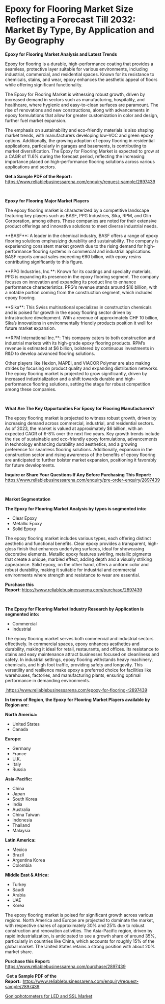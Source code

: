 <p><h1>Epoxy for Flooring Market Size Reflecting a Forecast Till 2032: Market By Type, By Application and By Geography</h1></p><p><strong>Epoxy for Flooring Market Analysis and Latest Trends</strong></p>
<p><p>Epoxy for flooring is a durable, high-performance coating that provides a seamless, protective layer suitable for various environments, including industrial, commercial, and residential spaces. Known for its resistance to chemicals, stains, and wear, epoxy enhances the aesthetic appeal of floors while offering significant functionality. </p><p>The Epoxy for Flooring Market is witnessing robust growth, driven by increased demand in sectors such as manufacturing, hospitality, and healthcare, where hygienic and easy-to-clean surfaces are paramount. The rise of renovations and new constructions, along with advancements in epoxy formulations that allow for greater customization in color and design, further fuel market expansion. </p><p>The emphasis on sustainability and eco-friendly materials is also shaping market trends, with manufacturers developing low-VOC and green epoxy options. Additionally, the growing adoption of epoxy flooring in residential applications, particularly in garages and basements, is contributing to market diversification. The Epoxy for Flooring Market is expected to grow at a CAGR of 11.6% during the forecast period, reflecting the increasing importance placed on high-performance flooring solutions across various applications and sectors.</p></p>
<p><strong>Get a Sample PDF of the Report:&nbsp;</strong> <a href="https://www.reliablebusinessarena.com/enquiry/request-sample/2897439?utm_campaign=2632&utm_medium=2&utm_source=Github&utm_content=ia&utm_term=15032025&utm_id=epoxy-for-flooring">https://www.reliablebusinessarena.com/enquiry/request-sample/2897439</a></p>
<p>&nbsp;</p>
<p><strong>Epoxy for Flooring Major Market Players</strong></p>
<p><p>The epoxy flooring market is characterized by a competitive landscape featuring key players such as BASF, PPG Industries, Sika, RPM, and Olin Corporation, among others. These companies are noted for their extensive product offerings and innovative solutions to meet diverse industrial needs.</p><p>**BASF**: A leader in the chemical industry, BASF offers a range of epoxy flooring solutions emphasizing durability and sustainability. The company is experiencing consistent market growth due to the rising demand for high-performance flooring systems in commercial and industrial applications. BASF reports annual sales exceeding €60 billion, with epoxy resins contributing significantly to this figure.</p><p>**PPG Industries, Inc.**: Known for its coatings and specialty materials, PPG is expanding its presence in the epoxy flooring segment. The company focuses on innovation and expanding its product line to enhance performance characteristics. PPG's revenue stands around $16 billion, with a notable portion coming from the construction segment, which includes epoxy flooring.</p><p>**Sika**: This Swiss multinational specializes in construction chemicals and is poised for growth in the epoxy flooring sector driven by infrastructure development. With a revenue of approximately CHF 10 billion, Sika’s innovations in environmentally friendly products position it well for future market expansion.</p><p>**RPM International Inc.**: This company caters to both construction and industrial markets with its high-grade epoxy flooring products. RPM’s revenue is estimated at $6 billion, bolstered by continuous investments in R&D to develop advanced flooring solutions.</p><p>Other players like Hexion, MAPEI, and VIACOR Polymer are also making strides by focusing on product quality and expanding distribution networks. The epoxy flooring market is projected to grow significantly, driven by increased industrialization and a shift towards durable and high-performance flooring solutions, setting the stage for robust competition among these companies.</p></p>
<p>&nbsp;</p>
<p><strong>What Are The Key Opportunities For Epoxy for Flooring Manufacturers?</strong></p>
<p><p>The epoxy flooring market is projected to witness robust growth, driven by increasing demand across commercial, industrial, and residential sectors. As of 2023, the market is valued at approximately $6 billion, with an expected CAGR of 6-8% over the next five years. Key growth trends include the rise of sustainable and eco-friendly epoxy formulations, advancements in technology enhancing durability and aesthetics, and a growing preference for seamless flooring solutions. Additionally, expansion in the construction sector and rising awareness of the benefits of epoxy flooring are anticipated to further bolster market expansion, positioning it favorably for future developments.</p></p>
<p><strong>Inquire or Share Your Questions If Any Before Purchasing This Report:</strong> <a href="https://www.reliablebusinessarena.com/enquiry/pre-order-enquiry/2897439?utm_campaign=2632&utm_medium=2&utm_source=Github&utm_content=ia&utm_term=15032025&utm_id=epoxy-for-flooring">https://www.reliablebusinessarena.com/enquiry/pre-order-enquiry/2897439</a></p>
<p>&nbsp;</p>
<p><strong>Market Segmentation</strong></p>
<p><strong>The Epoxy for Flooring Market Analysis by types is segmented into:</strong></p>
<p><ul><li>Clear Epoxy</li><li>Metallic Epoxy</li><li>Solid Epoxy</li></ul></p>
<p><p>The epoxy flooring market includes various types, each offering distinct aesthetic and functional benefits. Clear epoxy provides a transparent, high-gloss finish that enhances underlying surfaces, ideal for showcasing decorative elements. Metallic epoxy features swirling, metallic pigments that create a unique, marbled effect, adding depth and a visually striking appearance. Solid epoxy, on the other hand, offers a uniform color and robust durability, making it suitable for industrial and commercial environments where strength and resistance to wear are essential.</p></p>
<p><strong>Purchase this Report:&nbsp;</strong><a href="https://www.reliablebusinessarena.com/purchase/2897439?utm_campaign=2632&utm_medium=2&utm_source=Github&utm_content=ia&utm_term=15032025&utm_id=epoxy-for-flooring">https://www.reliablebusinessarena.com/purchase/2897439</a></p>
<p>&nbsp;</p>
<p><strong>The Epoxy for Flooring Market Industry Research by Application is segmented into:</strong></p>
<p><ul><li>Commercial</li><li>Industrial</li></ul></p>
<p><p>The epoxy flooring market serves both commercial and industrial sectors effectively. In commercial spaces, epoxy enhances aesthetics and durability, making it ideal for retail, restaurants, and offices. Its resistance to stains and easy maintenance attract businesses focused on cleanliness and safety. In industrial settings, epoxy flooring withstands heavy machinery, chemicals, and high foot traffic, providing safety and longevity. This versatility and resilience make epoxy a preferred choice for facilities like warehouses, factories, and manufacturing plants, ensuring optimal performance in demanding environments.</p></p>
<p><a href="https://www.reliablebusinessarena.com/epoxy-for-flooring-r2897439?utm_campaign=2632&utm_medium=2&utm_source=Github&utm_content=ia&utm_term=15032025&utm_id=epoxy-for-flooring">&nbsp;https://www.reliablebusinessarena.com/epoxy-for-flooring-r2897439</a></p>
<p><strong>In terms of Region, the Epoxy for Flooring Market Players available by Region are:</strong></p>
<p>
    <p> <strong> North America: </strong>
        <ul>
            <li>United States</li>
            <li>Canada</li>
        </ul>
        </p> 
    <p> <strong> Europe: </strong>
        <ul>
            <li>Germany</li>
            <li>France</li>
            <li>U.K.</li>
            <li>Italy</li>
            <li>Russia</li>
        </ul>
        </p> 
    <p> <strong> Asia-Pacific: </strong>
        <ul>
            <li>China</li>
            <li>Japan</li>
            <li>South Korea</li>
            <li>India</li>
            <li>Australia</li>
            <li>China Taiwan</li>
            <li>Indonesia</li>
            <li>Thailand</li>
            <li>Malaysia</li>
        </ul>
        </p> 
    <p> <strong> Latin America: </strong>
        <ul>
            <li>Mexico</li>
            <li>Brazil</li>
            <li>Argentina Korea</li>
            <li>Colombia</li>
        </ul>
        </p> 
    <p> <strong> Middle East & Africa: </strong>
        <ul>
            <li>Turkey</li>
            <li>Saudi</li>
            <li>Arabia</li>
            <li>UAE</li>
            <li>Korea</li>
        </ul>
    </p>
    </p>
<p><p>The epoxy flooring market is poised for significant growth across various regions. North America and Europe are projected to dominate the market, with respective shares of approximately 30% and 25% due to robust construction and renovation activities. The Asia-Pacific region, driven by rapid industrialization, is anticipated to see a growth share of around 35%, particularly in countries like China, which accounts for roughly 15% of the global market. The United States retains a strong position with about 20% market share.</p></p>
<p><strong>Purchase this Report: </strong><a href="https://www.reliablebusinessarena.com/purchase/2897439?utm_campaign=2632&utm_medium=2&utm_source=Github&utm_content=ia&utm_term=15032025&utm_id=epoxy-for-flooring">https://www.reliablebusinessarena.com/purchase/2897439</a></p>
<p>&nbsp;<strong>Get a Sample PDF of the Report:&nbsp;&nbsp;</strong><a href="https://www.reliablebusinessarena.com/enquiry/request-sample/2897439?utm_campaign=2632&utm_medium=2&utm_source=Github&utm_content=ia&utm_term=15032025&utm_id=epoxy-for-flooring">https://www.reliablebusinessarena.com/enquiry/request-sample/2897439</a></p>
<p><strong></strong></p>
<p><p><a href="https://github.com/pimanoruman/Market-Research-Report-List-1/blob/main/goniophotometers-for-led-and-ssl-market.md?utm_campaign=2632&utm_medium=2&utm_source=Github&utm_content=ia&utm_term=15032025&utm_id=epoxy-for-flooring">Goniophotometers for LED and SSL Market</a></p></p>
